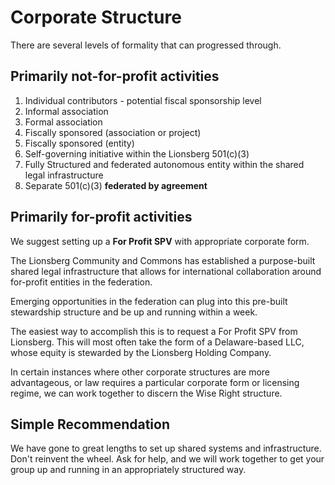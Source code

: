 # Corporate Structure

There are several levels of formality that can progressed through. 

## Primarily not-for-profit activities

1. Individual contributors - potential fiscal sponsorship level 
2. Informal association 
3. Formal association 
4. Fiscally sponsored (association or project) 
5. Fiscally sponsored (entity) 
6. Self-governing initiative within the Lionsberg 501(c)(3) 
7. Fully Structured and federated autonomous entity within the shared legal infrastructure 
8. Separate 501(c)(3) **federated by agreement** 

## Primarily for-profit activities

We suggest setting up a **For Profit SPV** with appropriate corporate form. 

The Lionsberg Community and Commons has established a purpose-built shared legal infrastructure that allows for international collaboration around for-profit entities in the federation. 

Emerging opportunities in the federation can plug into this pre-built stewardship structure and be up and running within a week. 

The easiest way to accomplish this is to request a For Profit SPV from Lionsberg. This will most often take the form of a Delaware-based LLC, whose equity is stewarded by the Lionsberg Holding Company. 

In certain instances where other corporate structures are more advantageous, or law requires a particular corporate form or licensing regime, we can work together to discern the Wise Right structure. 

## Simple Recommendation 

We have gone to great lengths to set up shared systems and infrastructure. Don't reinvent the wheel. Ask for help, and we will work together to get your group up and running in an appropriately structured way. 